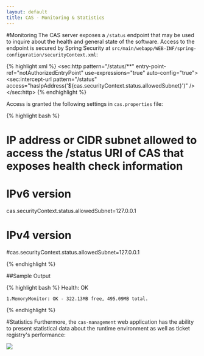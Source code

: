 ```yaml
---
layout: default
title: CAS - Monitoring & Statistics
---
```

#Monitoring
The CAS server exposes a `/status` endpoint that may be used to inquire about the health and general state of the software. Access to the endpoint is secured by Spring Security at `src/main/webapp/WEB-INF/spring-configuration/securityContext.xml`:

{% highlight xml %}
<sec:http pattern="/status/**" entry-point-ref="notAuthorizedEntryPoint" use-expressions="true" auto-config="true">
    <sec:intercept-url pattern="/status" access="hasIpAddress('${cas.securityContext.status.allowedSubnet}')" />
</sec:http>
{% endhighlight %}

Access is granted the following settings in `cas.properties` file:

{% highlight bash %}
# IP address or CIDR subnet allowed to access the /status URI of CAS that exposes health check information
# IPv6 version
cas.securityContext.status.allowedSubnet=127.0.0.1

# IPv4 version
#cas.securityContext.status.allowedSubnet=127.0.0.1

{% endhighlight %}

##Sample Output

{% highlight bash %}
Health: OK

	1.MemoryMonitor: OK - 322.13MB free, 495.09MB total.
{% endhighlight %}

#Statistics
Furthermore, the `cas-management` web application has the ability to present statistical data about the runtime environment as well as ticket registry's performance:

![](http://i.imgur.com/ZkNC6l9.png)
